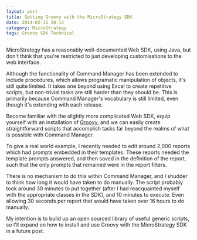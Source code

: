```yaml
---
layout: post
title: Getting Groovy with the MicroStrategy SDK
date: 2014-02-11 20:14
category: MicroStrategy
tags: Groovy SDK Technical
---
```


MicroStrategy has a reasonably well-documented Web SDK, using Java, but don't think that you're restricted to just developing customisations to the web interface.

Although the functionality of Command Manager has been extended to include procedures, which allows programatic manipulation of objects, it's still quite limited. It takes one beyond using Excel to create repetitive scripts, but non-trivial tasks are still harder than they should be. This is primarily because Command Manager's vocabulary is still limited, even though it's extending with each release.

Become familiar with the slightly more complicated Web SDK, equip yourself with an installation of [Groovy][1], and we can easily create straightforward scripts that accomplish tasks far beyond the realms of what is possible with Command Manager.

To give a real world example, I recently needed to edit around 2,000 reports which had prompts embedded in their templates. These reports needed the template prompts answered, and then saved in the definition of the report, such that the only prompts that remained were in the report filters.

There is no mechanism to do this within Command Manager, and I shudder to think how long it would have taken to do manually. The script probably took around 30 minutes to put together (after I had reacquainted myself with the appropriate classes in the SDK), and 10 minutes to execute. Even allowing 30 seconds per report that would have taken over 16 hours to do manually.

My intention is to build up an open sourced library of useful generic scripts, so I'll expand on how to install and use Groovy with the MicroStrategy SDK in a future post.

[1]: http://groovy.codehaus.org
